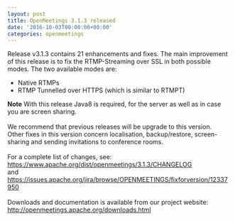 ```yaml
---
layout: post
title: OpenMeetings 3.1.3 released
date: '2016-10-03T00:00:00+00:00'
categories: openmeetings
---
```

Release v3.1.3 contains 21 enhancements and fixes. The main improvement of this release is to fix the RTMP-Streaming over SSL in both possible modes. The two available modes are:
<ul>
  <li>Native RTMPs</li>
  <li>RTMP Tunnelled over HTTPS (which is similar to RTMPT)</li>
</ul>

<b>Note</b> With this release Java8 is required, for the server as well as in case you are screen sharing.<br/>
<br/>
We recommend that previous releases will be upgrade to this version.<br/>
Other fixes in this version concern localisation, backup/restore, screen-sharing and sending invitations to conference rooms.<br/>
<br/>
For a complete list of changes, see: <a href="https://www.apache.org/dist/openmeetings/3.1.3/CHANGELOG" target="_BLANK">https://www.apache.org/dist/openmeetings/3.1.3/CHANGELOG</a><br/>
and <a href="https://issues.apache.org/jira/browse/OPENMEETINGS/fixforversion/12337950" target="_BLANK">https://issues.apache.org/jira/browse/OPENMEETINGS/fixforversion/12337950</a><br/>
<br/>
Downloads and documentation is available from our project website: <br/>
<a href="http://openmeetings.apache.org/downloads.html" target="_BLANK">http://openmeetings.apache.org/downloads.html</a>
